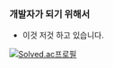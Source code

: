 ### 개발자가 되기 위해서
 - 이것 저것 하고 있습니다.

[![Solved.ac프로필](http://mazassumnida.wtf/api/v2/generate_badge?boj=tolelom)](https://solved.ac/tolelom)

